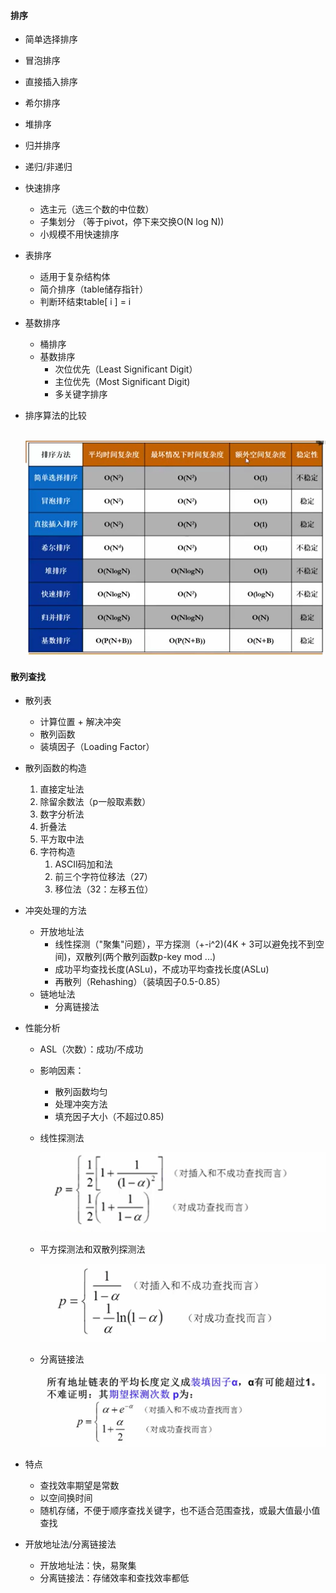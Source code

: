 #### 排序

+ 简单选择排序
+ 冒泡排序
+ 直接插入排序
+ 希尔排序
+ 堆排序

+ 归并排序
  
+ 递归/非递归
  
+ 快速排序
  + 选主元（选三个数的中位数）
  + 子集划分 （等于pivot，停下来交换O(N log N))
  + 小规模不用快速排序
+ 表排序
  + 适用于复杂结构体
  + 简介排序（table储存指针）
  + 判断环结束table[ i ] = i

+ 基数排序

  + 桶排序
  + 基数排序
    + 次位优先（Least Significant Digit）
    + 主位优先（Most Significant Digit)
    + 多关键字排序

+ 排序算法的比较

  ​			![排序算法的比较](排序算法的比较.png)

  

#### 散列查找

+ 散列表 
  + 计算位置 + 解决冲突
  + 散列函数
  + 装填因子（Loading Factor）
  
+ 散列函数的构造
  1. 直接定址法
  2. 除留余数法（p一般取素数） 
  3. 数字分析法
  4. 折叠法
  5. 平方取中法
  6. 字符构造
     1. ASCII码加和法
     2. 前三个字符位移法（27）
     3. 移位法（32：左移五位）
  
+ 冲突处理的方法

  + 开放地址法
    + 线性探测（"聚集"问题），平方探测（+-i^2)(4K + 3可以避免找不到空间)，双散列(两个散列函数p-key mod ...)
    + 成功平均查找长度(ASLu)，不成功平均查找长度(ASLu)  
    + 再散列（Rehashing）（装填因子0.5-0.85）
  + 链地址法
    + 分离链接法

+ 性能分析

  + ASL（次数）：成功/不成功

  + 影响因素：

    + 散列函数均匀
    + 处理冲突方法
    + 填充因子大小（不超过0.85)

  + 线性探测法

    ![](线性探测的查找性能.png)

  + 平方探测法和双散列探测法

    ![](平方探测法查找性能.png)

  + 分离链接法

    ![](分离链接法的查找性能.png)

+ 特点

  + 查找效率期望是常数
  + 以空间换时间
  + 随机存储，不便于顺序查找关键字，也不适合范围查找，或最大值最小值查找

+ 开放地址法/分离链接法

  + 开放地址法：快，易聚集
  + 分离链接法：存储效率和查找效率都低